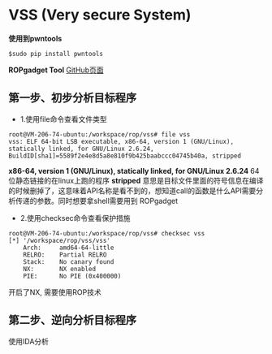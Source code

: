 # VSS (Very secure System)
 **使用到pwntools**
  ```
  $sudo pip install pwntools
  ```
 **ROPgadget Tool**
  [GitHub页面](https://github.com/JonathanSalwan/ROPgadget)
## 第一步、初步分析目标程序
 * 1.使用file命令查看文件类型
  ```
  root@VM-206-74-ubuntu:/workspace/rop/vss# file vss
  vss: ELF 64-bit LSB executable, x86-64, version 1 (GNU/Linux), statically linked, for GNU/Linux 2.6.24, BuildID[sha1]=5589f2e4e8d5a8e810f9b425baabccc04745b40a, stripped
  ```
  __x86-64, version 1 (GNU/Linux), statically linked, for GNU/Linux 2.6.24__ 64位静态链接的在linux上跑的程序
  __stripped__ 意思是目标文件里面的符号信息在编译的时候删掉了，这意味着API名称是看不到的，想知道call的函数是什么API需要分析传递的参数。同时想要拿shell需要用到 ROPgadget
 
 * 2.使用checksec命令查看保护措施 
  ```
  root@VM-206-74-ubuntu:/workspace/rop/vss# checksec vss
  [*] '/workspace/rop/vss/vss'
      Arch:     amd64-64-little
      RELRO:    Partial RELRO
      Stack:    No canary found
      NX:       NX enabled
      PIE:      No PIE (0x400000)
  ```
  开启了NX, 需要使用ROP技术

## 第二步、逆向分析目标程序
 使用IDA分析

